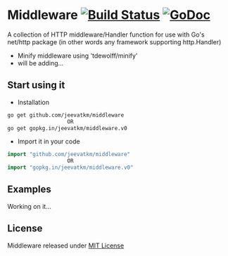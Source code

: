 # Middleware [![Build Status](https://travis-ci.org/jeevatkm/middleware.svg?branch=master)](https://travis-ci.org/jeevatkm/middleware) [![GoDoc](https://godoc.org/github.com/jeevatkm/middleware?status.svg)](https://godoc.org/github.com/jeevatkm/middleware)
A collection of HTTP middleware/Handler function for use with Go's net/http package (in other words any framework supporting http.Handler)

* Minify middleware using 'tdewolff/minify'
* will be adding...

## Start using it
* Installation
```sh
go get github.com/jeevatkm/middleware
                   OR
go get gopkg.in/jeevatkm/middleware.v0
```

* Import it in your code
```go
import "github.com/jeevatkm/middleware"
                   OR
import "gopkg.in/jeevatkm/middleware.v0"
```

## Examples

Working on it...

## License
Middleware released under [MIT License](https://github.com/jeevatkm/middleware/blob/master/LICENSE)
